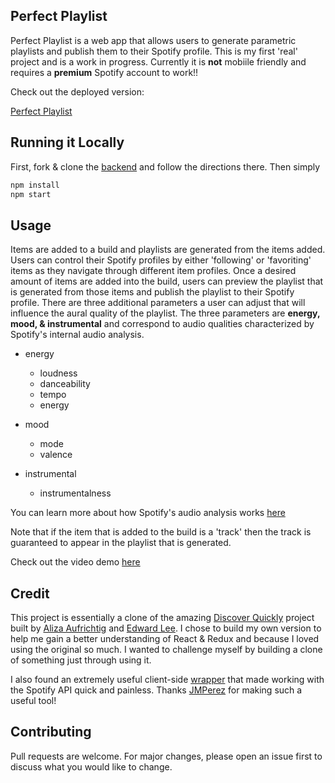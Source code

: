 ## Perfect Playlist

Perfect Playlist is a web app that allows users to generate parametric playlists and publish them to their Spotify profile. This is my first 'real' project and is a work in progress. Currently it is **not** mobiile friendly and requires a **premium** Spotify account to work!!

Check out the deployed version:

[Perfect Playlist](playlister-frontend.heroku.com)

## Running it Locally

First, fork & clone the [backend](https://github.com/bryanmoon1991/playlister-backend) and follow the directions there.
Then simply

```bash
npm install
npm start
```

## Usage

Items are added to a build and playlists are generated from the items added. Users can control their Spotify profiles by either 'following' or 'favoriting' items as they navigate through different item profiles. Once a desired amount of items are added into the build, users can preview the playlist that is generated from those items and publish the playlist to their Spotify profile. There are three additional parameters a user can adjust that will influence the aural quality of the playlist. The three parameters are **energy, mood, & instrumental** and correspond to audio qualities characterized by Spotify's internal audio analysis.

- energy

  - loudness
  - danceability
  - tempo
  - energy

- mood

  - mode
  - valence

- instrumental
  - instrumentalness

You can learn more about how Spotify's audio analysis works [here](https://developer.spotify.com/documentation/web-api/reference/#object-audiofeaturesobject)

Note that if the item that is added to the build is a 'track' then the track is guaranteed to appear in the playlist that is generated.

Check out the video demo [here](https://youtu.be/50RBJrqYr2c)

## Credit

This project is essentially a clone of the amazing [Discover Quickly](discoverquickly.com) project built by [Aliza Aufrichtig](https://github.com/alizauf) and [Edward Lee](http://edwardclementlee.com/). I chose to build my own version to help me gain a better understanding of React & Redux and because I loved using the original so much. I wanted to challenge myself by building a clone of something just through using it.

I also found an extremely useful client-side [wrapper](https://github.com/JMPerez/spotify-web-api-js) that made working with the Spotify API quick and painless. Thanks [JMPerez](https://github.com/JMPerez/) for making such a useful tool!

## Contributing

Pull requests are welcome. For major changes, please open an issue first to discuss what you would like to change.
